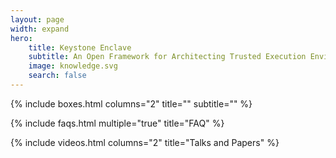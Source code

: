 ```yaml
---
layout: page
width: expand
hero:
    title: Keystone Enclave
    subtitle: An Open Framework for Architecting Trusted Execution Environments
    image: knowledge.svg
    search: false
---
```


{% include boxes.html columns="2" title="" subtitle="" %}

<!--{% include featured.html tag="featured" title="Popular Articles" subtitle="Selected featured articles to get you started fast in Jekyll" %}

{% include videos.html columns="2" title="Video Tutorials" subtitle="Watch screencasts to get you started fast with Jekyll" %}
-->
{% include faqs.html multiple="true" title="FAQ" %}

{% include videos.html columns="2" title="Talks and Papers" %}

